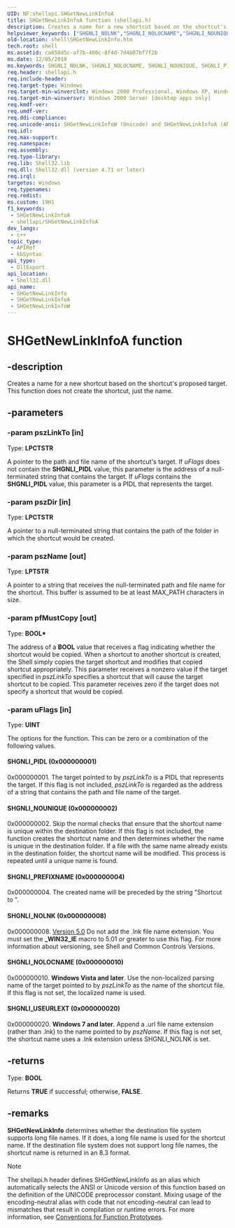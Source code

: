 ```yaml
---
UID: NF:shellapi.SHGetNewLinkInfoA
title: SHGetNewLinkInfoA function (shellapi.h)
description: Creates a name for a new shortcut based on the shortcut's proposed target. This function does not create the shortcut, just the name.
helpviewer_keywords: ["SHGNLI_NOLNK","SHGNLI_NOLOCNAME","SHGNLI_NOUNIQUE","SHGNLI_PIDL","SHGNLI_PREFIXNAME","SHGNLI_USEURLEXT","SHGetNewLinkInfo","SHGetNewLinkInfo function [Windows Shell]","SHGetNewLinkInfoA","SHGetNewLinkInfoW","_win32_SHGetNewLinkInfo","shell.SHGetNewLinkInfo","shellapi/SHGetNewLinkInfo","shellapi/SHGetNewLinkInfoA","shellapi/SHGetNewLinkInfoW"]
old-location: shell\SHGetNewLinkInfo.htm
tech.root: shell
ms.assetid: ca658d5c-af7b-400c-8f4d-7d4b07bf7f2b
ms.date: 12/05/2018
ms.keywords: SHGNLI_NOLNK, SHGNLI_NOLOCNAME, SHGNLI_NOUNIQUE, SHGNLI_PIDL, SHGNLI_PREFIXNAME, SHGNLI_USEURLEXT, SHGetNewLinkInfo, SHGetNewLinkInfo function [Windows Shell], SHGetNewLinkInfoA, SHGetNewLinkInfoW, _win32_SHGetNewLinkInfo, shell.SHGetNewLinkInfo, shellapi/SHGetNewLinkInfo, shellapi/SHGetNewLinkInfoA, shellapi/SHGetNewLinkInfoW
req.header: shellapi.h
req.include-header: 
req.target-type: Windows
req.target-min-winverclnt: Windows 2000 Professional, Windows XP, Windows 7 [desktop apps only]
req.target-min-winversvr: Windows 2000 Server [desktop apps only]
req.kmdf-ver: 
req.umdf-ver: 
req.ddi-compliance: 
req.unicode-ansi: SHGetNewLinkInfoW (Unicode) and SHGetNewLinkInfoA (ANSI)
req.idl: 
req.max-support: 
req.namespace: 
req.assembly: 
req.type-library: 
req.lib: Shell32.lib
req.dll: Shell32.dll (version 4.71 or later)
req.irql: 
targetos: Windows
req.typenames: 
req.redist: 
ms.custom: 19H1
f1_keywords:
 - SHGetNewLinkInfoA
 - shellapi/SHGetNewLinkInfoA
dev_langs:
 - c++
topic_type:
 - APIRef
 - kbSyntax
api_type:
 - DllExport
api_location:
 - Shell32.dll
api_name:
 - SHGetNewLinkInfo
 - SHGetNewLinkInfoA
 - SHGetNewLinkInfoW
---
```


# SHGetNewLinkInfoA function


## -description

Creates a name for a new shortcut based on the shortcut's proposed target. This function does not create the shortcut, just the name.

## -parameters

### -param pszLinkTo [in]

Type: <b>LPCTSTR</b>

A pointer to the path and file name of the shortcut's target. If <i>uFlags</i> does not contain the <b>SHGNLI_PIDL</b> value, this parameter is the address of a null-terminated string that contains the target. If <i>uFlags</i> contains the <b>SHGNLI_PIDL</b> value, this parameter is a PIDL that represents the target.

### -param pszDir [in]

Type: <b>LPCTSTR</b>

A pointer to a null-terminated string that contains the path of the folder in which the shortcut would be created.

### -param pszName [out]

Type: <b>LPTSTR</b>

A pointer to a string that receives the null-terminated path and file name for the shortcut. This buffer is assumed to be at least MAX_PATH characters in size.

### -param pfMustCopy [out]

Type: <b>BOOL*</b>

The address of a <b>BOOL</b> value that receives a flag indicating whether the shortcut would be copied. When a shortcut to another shortcut is created, the Shell simply copies the target shortcut and modifies that copied shortcut appropriately. This parameter receives a nonzero value if the target specified in <i>pszLinkTo</i> specifies a shortcut that will cause the target shortcut to be copied. This parameter receives zero if the target does not specify a shortcut that would be copied.

### -param uFlags [in]

Type: <b>UINT</b>

The options for the function. This can be zero or a combination of the following values.



#### SHGNLI_PIDL (0x000000001)

0x000000001. The target pointed to by <i>pszLinkTo</i> is a PIDL that represents the target. If this flag is not included, <i>pszLinkTo</i> is regarded as the address of a string that contains the path and file name of the target.



#### SHGNLI_NOUNIQUE (0x000000002)

0x000000002. Skip the normal checks that ensure that the shortcut name is unique within the destination folder. If this flag is not included, the function creates the shortcut name and then determines whether the name is unique in the destination folder. If a file with the same name already exists in the destination folder, the shortcut name will be modified. This process is repeated until a unique name is found.



#### SHGNLI_PREFIXNAME (0x000000004)

0x000000004. The created name will be preceded by the string "Shortcut to ".



#### SHGNLI_NOLNK (0x000000008)

0x000000008. <a href="https://docs.microsoft.com/previous-versions/windows/desktop/legacy/bb776779(v=vs.85)">Version 5.0</a> Do not add the .lnk file name extension. You must set the <b>_WIN32_IE</b> macro to 5.01 or greater to use this flag. For more information about versioning, see Shell and Common Controls Versions.



#### SHGNLI_NOLOCNAME (0x000000010)

0x000000010. <b>Windows Vista and later</b>. Use the non-localized parsing name of the target pointed to by <i>pszLinkTo</i> as the name of the shortcut file. If this flag is not set, the localized name is used.



#### SHGNLI_USEURLEXT (0x000000020)

0x000000020. <b>Windows 7 and later</b>. Append a .url file name extension (rather than .lnk) to the name pointed to by <i>pszName</i>. If this flag is not set, the shortcut name uses a .lnk extension unless SHGNLI_NOLNK is set.

## -returns

Type: <b>BOOL</b>

Returns <b>TRUE</b> if successful; otherwise, <b>FALSE</b>.

## -remarks

<b>SHGetNewLinkInfo</b> determines whether the destination file system supports long file names. If it does, a long file name is used for the shortcut name. If the destination file system does not support long file names, the shortcut name is returned in an 8.3 format.




> [!NOTE]
> The shellapi.h header defines SHGetNewLinkInfo as an alias which automatically selects the ANSI or Unicode version of this function based on the definition of the UNICODE preprocessor constant. Mixing usage of the encoding-neutral alias with code that not encoding-neutral can lead to mismatches that result in compilation or runtime errors. For more information, see [Conventions for Function Prototypes](/windows/win32/intl/conventions-for-function-prototypes).

